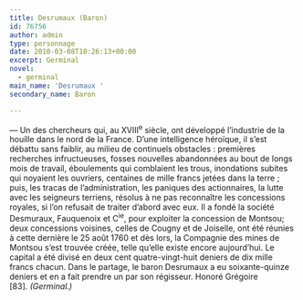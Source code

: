 ```yaml
---
title: Desrumaux (Baron)
id: 76756
author: admin
type: personnage
date: 2010-03-08T10:26:13+00:00
excerpt: Germinal
novel:
  - germinal
main_name: 'Desrumaux '
secondary_name: Baron

---
```

— Un des chercheurs qui, au XVIII<sup>e</sup> siècle, ont développé l&rsquo;industrie de la houille dans le nord de la France. D&rsquo;une intelligence héroïque, il s&rsquo;est débattu sans faiblir, au milieu de continuels obstacles : premières recherches infructueuses, fosses nouvelles abandonnées au bout de longs mois de travail, éboulements qui comblaient les trous, inondations subites qui noyaient les ouvriers, centaines de mille francs jetées dans la terre ; puis, les tracas de l&rsquo;administration, les paniques des actionnaires, la lutte avec les seigneurs terriens, résolus à ne pas reconnaître les concessions royales, si l&rsquo;on refusait de traiter d&rsquo;abord avec eux. Il a fondé la société Desmuraux, Fauquenoix et C<sup>ie</sup>, pour exploiter la concession de Montsou; deux concessions voisines, celles de Cougny et de Joiselle, ont été réunies à cette dernière le 25 août 1760 et dès lors, la Compagnie des mines de Montsou s&rsquo;est trouvée créée, telle qu&rsquo;elle existe encore aujourd&rsquo;hui. Le capital a été divisé en deux cent quatre-vingt-huit deniers de dix mille francs chacun. Dans le partage, le baron Desrumaux a eu soixante-quinze deniers et en a fait prendre un par son régisseur. Honoré Grégoire [83]. _(Germinal.)_